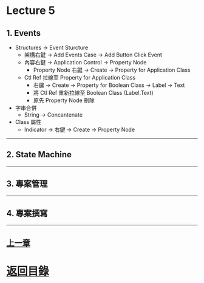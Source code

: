 # Lecture 5
## 1. Events
- Structures -> Event Sturcture
    - 架構右鍵 -> Add Events Case -> Add Button Click Event
    - 內容右鍵 -> Application Control -> Property Node
        - Property Node 右鍵 -> Create -> Property for Application Class
    - Ctl Ref 拉線至 Property for Application Class
        - 右鍵 -> Create -> Property for Boolean Class -> Label -> Text
        - 將 Ctl Ref 重新拉線至 Boolean Class (Label.Text)
        - 原先 Property Node 刪除
- 字串合併
    - String -> Concantenate
- Class 屬性
    - Indicator -> 右鍵 -> Create -> Property Node
---
## 2. State Machine
---
## 3. 專案管理
---
## 4. 專案撰寫
---
## [上一章](4.md)
# [返回目錄](README.md)